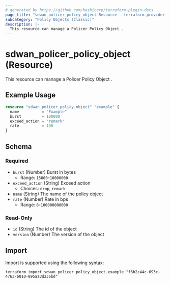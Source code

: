 ```yaml
---
# generated by https://github.com/hashicorp/terraform-plugin-docs
page_title: "sdwan_policer_policy_object Resource - terraform-provider-sdwan"
subcategory: "Policy Objects (Classic)"
description: |-
  This resource can manage a Policer Policy Object .
---
```


# sdwan_policer_policy_object (Resource)

This resource can manage a Policer Policy Object .

## Example Usage

```terraform
resource "sdwan_policer_policy_object" "example" {
  name          = "Example"
  burst         = 100000
  exceed_action = "remark"
  rate          = 100
}
```

<!-- schema generated by tfplugindocs -->
## Schema

### Required

- `burst` (Number) Burst in bytes
  - Range: `15000`-`10000000`
- `exceed_action` (String) Exceed action
  - Choices: `drop`, `remark`
- `name` (String) The name of the policy object
- `rate` (Number) Rate in bps
  - Range: `8`-`100000000000`

### Read-Only

- `id` (String) The id of the object
- `version` (Number) The version of the object

## Import

Import is supported using the following syntax:

```shell
terraform import sdwan_policer_policy_object.example "f6b2c44c-693c-4763-b010-895aa3d236bd"
```
